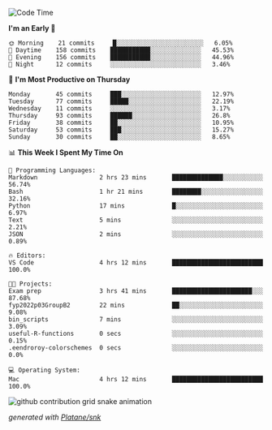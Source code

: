 <!--START_SECTION:waka-->
![Code Time](http://img.shields.io/badge/Code%20Time-195%20hrs%2013%20mins-blue)

**I'm an Early 🐤** 

```text
🌞 Morning    21 commits     █░░░░░░░░░░░░░░░░░░░░░░░░   6.05% 
🌆 Daytime    158 commits    ███████████░░░░░░░░░░░░░░   45.53% 
🌃 Evening    156 commits    ███████████░░░░░░░░░░░░░░   44.96% 
🌙 Night      12 commits     ░░░░░░░░░░░░░░░░░░░░░░░░░   3.46%

```
📅 **I'm Most Productive on Thursday** 

```text
Monday       45 commits     ███░░░░░░░░░░░░░░░░░░░░░░   12.97% 
Tuesday      77 commits     █████░░░░░░░░░░░░░░░░░░░░   22.19% 
Wednesday    11 commits     ░░░░░░░░░░░░░░░░░░░░░░░░░   3.17% 
Thursday     93 commits     ██████░░░░░░░░░░░░░░░░░░░   26.8% 
Friday       38 commits     ██░░░░░░░░░░░░░░░░░░░░░░░   10.95% 
Saturday     53 commits     ███░░░░░░░░░░░░░░░░░░░░░░   15.27% 
Sunday       30 commits     ██░░░░░░░░░░░░░░░░░░░░░░░   8.65%

```


📊 **This Week I Spent My Time On** 

```text
💬 Programming Languages: 
Markdown                 2 hrs 23 mins       ██████████████░░░░░░░░░░░   56.74% 
Bash                     1 hr 21 mins        ████████░░░░░░░░░░░░░░░░░   32.16% 
Python                   17 mins             █░░░░░░░░░░░░░░░░░░░░░░░░   6.97% 
Text                     5 mins              ░░░░░░░░░░░░░░░░░░░░░░░░░   2.21% 
JSON                     2 mins              ░░░░░░░░░░░░░░░░░░░░░░░░░   0.89%

🔥 Editors: 
VS Code                  4 hrs 12 mins       █████████████████████████   100.0%

🐱‍💻 Projects: 
Exam prep                3 hrs 41 mins       ██████████████████████░░░   87.68% 
fyp2022p03GroupB2        22 mins             ██░░░░░░░░░░░░░░░░░░░░░░░   9.08% 
bin_scripts              7 mins              ░░░░░░░░░░░░░░░░░░░░░░░░░   3.09% 
useful-R-functions       0 secs              ░░░░░░░░░░░░░░░░░░░░░░░░░   0.15% 
.eendroroy-colorschemes  0 secs              ░░░░░░░░░░░░░░░░░░░░░░░░░   0.0%

💻 Operating System: 
Mac                      4 hrs 12 mins       █████████████████████████   100.0%

```


<!--END_SECTION:waka-->


<!--Snake Game-->
![github contribution grid snake animation](https://raw.githubusercontent.com/viggo-gascou/viggo-gascou/output/github-contribution-grid-snake.svg)

_generated with [Platane/snk](https://github.com/Platane/snk)_
<!--Snake Game-->

